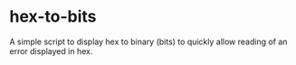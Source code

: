 # hex-to-bits
A simple script to display hex to binary (bits) to quickly allow reading of an error displayed in hex.

